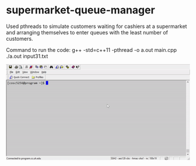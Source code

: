 # supermarket-queue-manager
Used pthreads to simulate customers waiting for cashiers at a supermarket and arranging themselves to enter queues with the least number of customers. 

Command to run the code:
g++ -std=c++11 -pthread -o a.out main.cpp
./a.out input31.txt 

![media](demo/media.gif)
